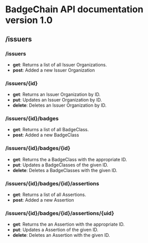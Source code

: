 # BadgeChain API documentation version 1.0

## /issuers

### /issuers

* **get**: Returns a list of all Issuer Organizations.
* **post**: Added a new Issuer Organization

### /issuers/{id}

* **get**: Returns an Issuer Organization by ID.
* **put**: Updates an Issuer Organization by ID.
* **delete**: Deletes an Issuer Organization by ID.

### /issuers/{id}/badges

* **get**: Returns a list of all BadgeClass.
* **post**: Added a new BadgeClass

### /issuers/{id}/badges/{id}

* **get**: Returns the a BadgeClass with the appropriate ID.
* **put**: Updates a BadgeClasses of the given ID.
* **delete**: Deletes a BadgeClasses with the given ID.

### /issuers/{id}/badges/{id}/assertions

* **get**: Returns a list of all Assertions.
* **post**: Added a new Assertion

### /issuers/{id}/badges/{id}/assertions/{uid}

* **get**: Returns the an Assertion with the appropriate ID.
* **put**: Updates a Assertion of the given ID.
* **delete**: Deletes an Assertion with the given ID.

